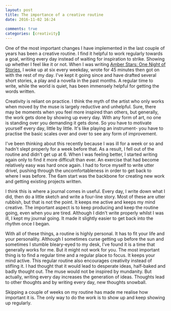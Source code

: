 ```yaml
---  
layout: post  
title: The importance of a creative routine  
date: 2016-11-02 16:24  
  
comments: true  
categories: [creativity]
---  
```

One of the most important changes I have implemented in the last couple of years has been a creative routine. I find it helpful to work regularly towards a goal, writing every day instead of waiting for inspiration to strike. Showing up whether I feel like it or not. When I was writing <a href="/amber-stars/">Amber Stars: One Night of Stories</a>, I woke up at six every weekday, wrote for 45 minutes then got on with the rest of my day. I've kept it going since and have drafted several short stories, a play and a novella in the past months. A regular time to write, while the world is quiet, has been immensely helpful for getting the words written.  
<!--more-->  

Creativity is reliant on practice. I think the myth of the artist who only works when moved by the muse is largely reductive and unhelpful. Sure, there may be moments when you feel more inspired than others, but generally, the work gets done by showing up every day. With any form of art, no one is standing over you demanding it gets done. So you have to motivate yourself every day, little by little. It's like playing an instrument- you have to practise the basic scales over and over to see any form of improvement.  

I've been thinking about this recently because I was ill for a week or so and hadn't slept properly for a week before that. As a result, I fell out of the routine and didn't get up at 6. When I was feeling better, I started writing again only to find it more difficult than ever. An exercise that had become relatively easy was hard once again. I had to force myself to write utter drivel, pushing through the uncomfortableness in order to get back to where I was before. The 6am start was the backbone for creating new work and getting existing projects written.  

I think this is where a journal comes in useful. Every day, I write down what I did, then do a little sketch and write a four-line story. Most of these are utter rubbish, but that is not the point. It keeps me active and keeps my mind creative. The important aspect is to keep producing and keep the routine going, even when you are tired. Although I didn't write properly whilst I was ill, I kept my journal going. It made it slightly easier to get back into the rhythm once I began.   

With all of these things, a routine is highly personal. It has to fit your life and your personality. Although I sometimes curse getting up before the sun and sometimes I stumble bleary-eyed to my desk, I've found it is a time that generally works for me. But it might not work for you. The most important thing is to find a regular time and a regular place to focus. It keeps your mind active. This regular routine also encourages creativity instead of stifling it. I had thought that it would lead to desperate ideas, half-baked and badly thought out. The muse would not be inspired by mundanity. But actually, writing every day increases the generation of ideas. Thoughts lead to other thoughts and by writing every day, new thoughts snowball.  

Skipping a couple of weeks on my routine has made me realise how important it is. The only way to do the work is to show up and keep showing up regularly.  
